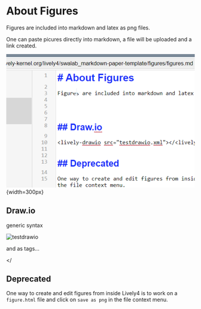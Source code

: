 # About Figures

Figures are included into markdown and latex as png files. 

One can paste picures directly into markdown, a file will be uploaded and a link created.

![](example.png){width=300px}


## Draw.io

generic syntax

![testdrawio](testdrawio)


and as tags...

<lively-drawio src="testdrawio.xml"></<lively-drawio>


## Deprecated

One way to create and edit figures from inside Lively4 is to work on a `figure.html` file and click on `save as png` in the file context menu. 

<lively-import src="example_figure.html"></lively-import>


